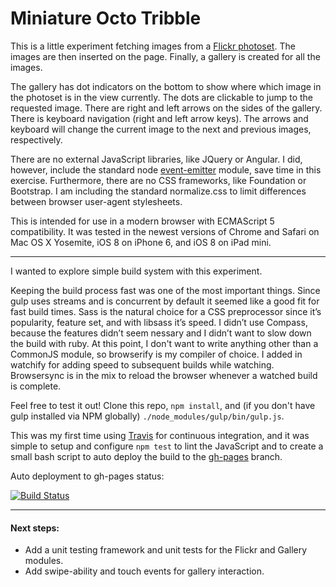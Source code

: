 # Miniature Octo Tribble

This is a little experiment fetching images from a [Flickr
photoset](https://www.flickr.com/photos/heatherpeaches/sets/72157639383517453/).
The images are then inserted on the page. Finally, a gallery is created for
all the images.

The gallery has dot indicators on the bottom to show where which image in the
photoset is in the view currently. The dots are clickable to jump to the
requested image. There are right and left arrows on the sides of the gallery.
There is keyboard navigation (right and left arrow keys). The arrows and
keyboard will change the current image to the next and previous images,
respectively.

There are no external JavaScript libraries, like JQuery or Angular. I did,
however, include the standard node
[event-emitter](http://nodejs.org/api/events.html) module, save time in this
exercise. Furthermore, there are no CSS frameworks, like Foundation or
Bootstrap. I am including the standard normalize.css to limit differences
between browser user-agent stylesheets.

This is intended for use in a modern browser with ECMAScript 5 compatibility. It was tested in
the newest versions of Chrome and Safari on Mac OS X Yosemite, iOS 8 on iPhone 6, and iOS 8 on
iPad mini.

---

I wanted to explore simple build system with this experiment.

Keeping the build process fast was one of the most important things. Since gulp uses streams
and is concurrent by default it seemed like a good fit for fast build times. Sass is the
natural choice for a CSS preprocessor since it’s popularity, feature set, and with libsass it’s
speed. I didn’t use Compass, because the features didn’t seem nessary and I didn’t want to slow
down the build with ruby. At this point, I don't want to write anything other than a CommonJS
module, so browserify is my compiler of choice. I added in watchify for adding speed to
subsequent builds while watching. Browsersync is in the mix to reload the browser whenever a
watched build is complete.

Feel free to test it out! Clone this repo, `npm install`, and (if you don't have gulp installed
via NPM globally) `./node_modules/gulp/bin/gulp.js`.

This was my first time using [Travis](https://travis-ci.org/donotknow/miniature-octo-tribble)
for continuous integration, and it was simple to setup and configure `npm test` to lint the
JavaScript and to create a small bash script to auto deploy the build to the
[gh-pages](https://donotknow.github.io/miniature-octo-tribble/) branch.

Auto deployment to gh-pages status:

[![Build Status](https://travis-ci.org/donotknow/miniature-octo-tribble.svg?branch=master)](https://travis-ci.org/donotknow/miniature-octo-tribble)

---

#### Next steps:
* Add a unit testing  framework and unit tests for the Flickr and Gallery modules.
* Add swipe-ability and touch events for gallery interaction.
